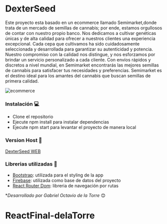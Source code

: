 # DexterSeed
Este proyecto esta basado en un ecommerce llamado Semimarket,donde trata de un mercado de semillas de cannabis; por ende, estamos orgullosos de contar con nuestro propio banco. Nos dedicamos a cultivar genéticas únicas y de alta calidad para ofrecer a nuestros clientes una experiencia excepcional. Cada cepa que cultivamos ha sido cuidadosamente seleccionada y desarrollada para garantizar su autenticidad y potencia. Nuestro compromiso con la calidad nos distingue, y nos esforzamos por brindar un servicio personalizado a cada cliente. Con envíos rápidos y discretos a nivel mundial, en Semimarket encontrarás las mejores semillas de cannabis para satisfacer tus necesidades y preferencias. Semimarket es el destino ideal para los amantes del cannabis que buscan semillas de primera calidad.

![ecommerce](https://i.postimg.cc/nL266k0P/dexterseed.jpg)

### Instalación 💻

- Clone el repositorio
- Ejecute npm install para instalar dependencias
- Ejecute npm start para levantar el proyecto de manera local

### Version Host 🛜

[DexterSeed WEB]()

### Librerias utilizadas 📖

- [Bootstrap](https://getbootstrap.com/docs/5.2/getting-started/introduction/): utilizada para el styling de la app
- [Firebase](https://firebase.google.com/): utilizada como base de datos del proyecto
- [React Router Dom](https://firebase.google.com/): libreria de navegación por rutas

**Desarrollado por Gabriel Octavio de la Torre* 😊

# ReactFinal-delaTorre
